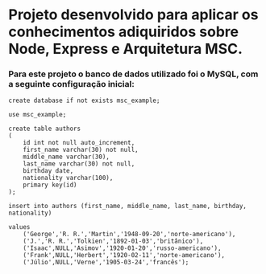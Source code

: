 # Projeto desenvolvido para aplicar os conhecimentos adiquiridos sobre Node, Express e Arquitetura MSC.

###   Para este projeto o banco de dados utilizado foi o MySQL, com a seguinte configuração inicial:

```
create database if not exists msc_example;

use msc_example;

create table authors
(
	id int not null auto_increment,
    first_name varchar(30) not null,
    middle_name varchar(30),
    last_name varchar(30) not null,
    birthday date,
    nationality varchar(100),
    primary key(id)
);

insert into authors (first_name, middle_name, last_name, birthday, nationality)

values
	('George','R. R.','Martin','1948-09-20','norte-americano'),
    ('J.','R. R.','Tolkien','1892-01-03','britânico'),
    ('Isaac',NULL,'Asimov','1920-01-20','russo-americano'),
    ('Frank',NULL,'Herbert','1920-02-11','norte-americano'),
    ('Júlio',NULL,'Verne','1905-03-24','francês');
```